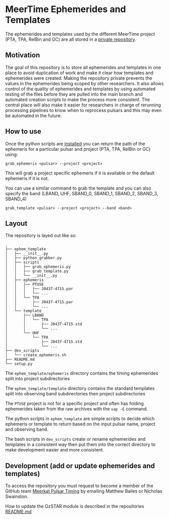 # MeerTime Ephemerides and Templates

The ephemerides and templates used by the different MeerTime project (PTA, TPA, RelBin and GC) are all stored in a [private repository](https://github.com/OZGrav/meertime_ephemerides_and_templates).

## Motivation

The goal of this repository is to store all ephemerides and templates in one place to avoid duplication of work and make it clear how templates and ephemerides were created.
Making the repository private prevents the values in the ephemerides being scoped by other researchers.
It also allows control of the quality of ephemerides and templates by using automated testing of the files before they are pulled into the main branch and automated creation scripts to make the process more consistent.
The central place will also make it easier for researchers in charge of rerunning processing pipelines to know when to reprocess pulsars and this may even be automated in the future.

## How to use

Once the python scripts are [installed](https://github.com/OZGrav/meertime_ephemerides_and_templates#installation) you can return the path of the ephemeris for a particular pulsar and project (PTA, TPA, RelBin or GC) using:

```
grab_ephemeris <pulsar> --project <project>
```

This will grab a project specific ephemeris if it is available or the default ephemeris if it is not.

You can use a similar command to grab the template and you can also specify the band (LBAND, UHF, SBAND_0, SBAND_1, SBAND_2, SBAND_3, SBAND_4)

```
grab_template <pulsar> --project <project> --band <band>
```

## Layout

The repository is layed out like so:

```
.
├── ephem_template
│   ├── __init__.py
│   ├── python_grabber.py
│   ├── scripts
│   │   ├── grab_ephemeris.py
│   │   ├── grab_template.py
│   │   └── __init__.py
│   ├── ephemeris
│   │   ├── PTUSE
│   │   │   ├── J0437-4715.par
│   │   │   └── ...
│   │   └── TPA
│   │       ├── J0437-4715.par
│   │       └── ...
│   └── template
│       ├── LBAND
│       │   └── TPA
│       │       ├── J0437-4715.std
│       │       └── ...
│       └── UHF
│           └── TPA
│               ├── J0437-4715.std
│               └── ...
├── dev_scripts
│   └── create_ephemeris.sh
├── README.md
└── setup.py
```

The `ephem_template/ephemeris` directory contains the timing ephemerides split into project subdirectories


The `ephem_template/template` directory contains the standard templates split into observing band subdirectories then project subdirectories

The `PTUSE` project is not for a specific project and often has folding ephemerides taken from the raw archives with the `vap -E` command.

The python scripts in `ephem_template` are simple scripts to decide which ephemeris or template to return based on the input pulsar name, project and observing band.

The bash scripts in `dev_scripts` create or rename ephemerides and templates in a consistent way then put them into the correct directory to make development easier and more consistent.

## Development (add or update ephemerides and templates)

To access the repository you must request to become a member of the GitHub team [Meerkat Pulsar Timing](https://github.com/orgs/OZGrav/teams/meerkat-pulsar-timing) by emailing Matthew Bailes or Nicholas Swainston.

How to update the OzSTAR module is described in the repositories [README.md](https://github.com/OZGrav/meertime_ephemerides_and_templates/blob/main/README.md)